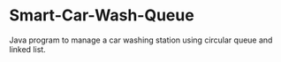 # Smart-Car-Wash-Queue
Java program to manage a car washing station using circular queue and linked list.

